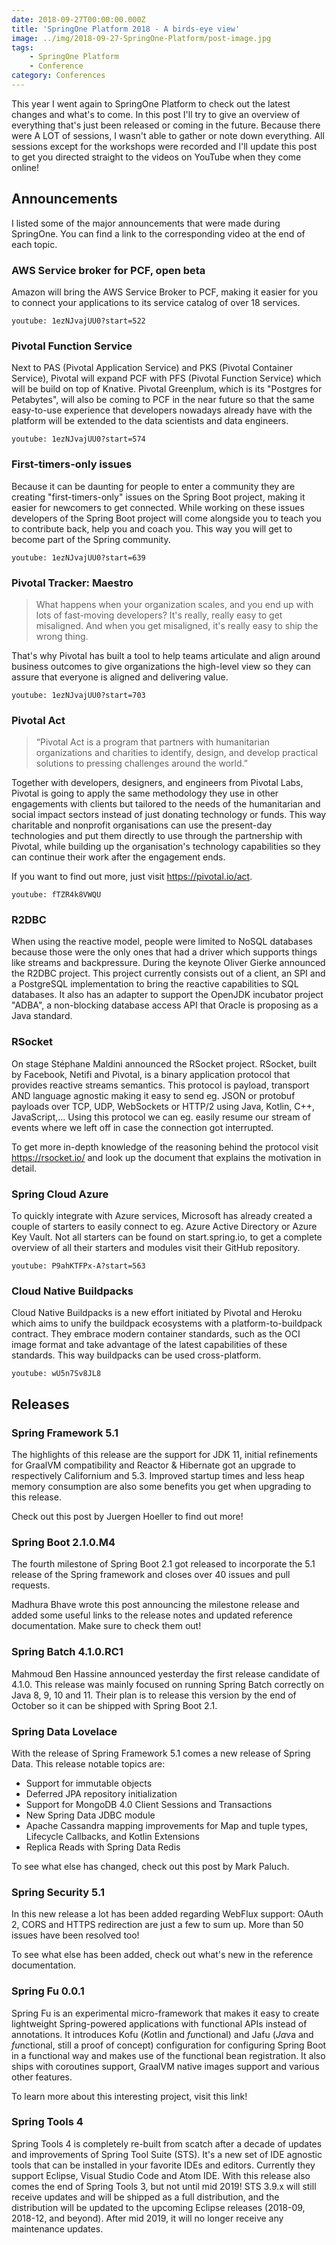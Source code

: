 ```yaml
---
date: 2018-09-27T00:00:00.000Z
title: 'SpringOne Platform 2018 - A birds-eye view'
image: ../img/2018-09-27-SpringOne-Platform/post-image.jpg
tags:
    - SpringOne Platform
    - Conference
category: Conferences
---
```


This year I went again to SpringOne Platform to check out the latest changes and what's to come.
In this post I'll try to give an overview of everything that's just been released or coming in the future.
Because there were A LOT of sessions, I wasn't able to gather or note down everything.
All sessions except for the workshops were recorded and I'll update this post to get you directed straight to the videos on YouTube when they come online!

## Announcements

I listed some of the major announcements that were made during SpringOne.
You can find a link to the corresponding video at the end of each topic.

### AWS Service broker for PCF, open beta

Amazon will bring the AWS Service Broker to PCF, making it easier for you to connect your applications to its service catalog of over 18 services.

`youtube: 1ezNJvajUU0?start=522`

### Pivotal Function Service

Next to PAS (Pivotal Application Service) and PKS (Pivotal Container Service), Pivotal will expand PCF with PFS (Pivotal Function Service) which will be build on top of Knative.
Pivotal Greenplum, which is its "Postgres for Petabytes", will also be coming to PCF in the near future so that the same easy-to-use experience that developers nowadays already have with the platform will be extended to the data scientists and data engineers.

`youtube: 1ezNJvajUU0?start=574`

### First-timers-only issues

Because it can be daunting for people to enter a community they are creating "first-timers-only" issues on the Spring Boot project, making it easier for newcomers to get connected.
While working on these issues developers of the Spring Boot project will come alongside you to teach you to contribute back, help you and coach you.
This way you will get to become part of the Spring community.

`youtube: 1ezNJvajUU0?start=639`

### Pivotal Tracker: Maestro

> What happens when your organization scales, and you end up with lots of fast-moving developers?
> It's really, really easy to get misaligned.
> And when you get misaligned, it's really easy to ship the wrong thing.

That's why Pivotal has built a tool to help teams articulate and align around business outcomes to give organizations the high-level view so they can assure that everyone is aligned and delivering value.

`youtube: 1ezNJvajUU0?start=703`

### Pivotal Act

> “Pivotal Act is a program that partners with humanitarian organizations and charities to identify, design, and develop practical solutions to pressing challenges around the world.”

Together with developers, designers, and engineers from Pivotal Labs, Pivotal is going to apply the same methodology they use in other engagements with clients but tailored to the needs of the humanitarian and social impact sectors instead of just donating technology or funds.
This way charitable and nonprofit organisations can use the present-day technologies and put them directly to use through the partnership with Pivotal, while building up the organisation's technology capabilities so they can continue their work after the engagement ends.

If you want to find out more, just visit <OutboundLink href="https://pivotal.io/act" rel="noreferrer" target="_blank">https://pivotal.io/act</OutboundLink>.

`youtube: fTZR4k8VWQU`

### R2DBC

When using the reactive model, people were limited to NoSQL databases because those were the only ones that had a driver which supports things like streams and backpressure.
During the keynote Oliver Gierke announced the R2DBC project.
This project currently consists out of a client, an SPI and a PostgreSQL implementation to bring the reactive capabilities to SQL databases.
It also has an adapter to support the OpenJDK incubator project "ADBA", a non-blocking database access API that Oracle is proposing as a Java standard.

### RSocket

On stage Stéphane Maldini announced the RSocket project.
RSocket, built by Facebook, Netifi and Pivotal, is a binary application protocol that provides reactive streams semantics.
This protocol is payload, transport AND language agnostic making it easy to send eg. JSON or protobuf payloads over TCP, UDP, WebSockets or HTTP/2 using Java, Kotlin, C++, JavaScript,...
Using this protocol we can eg. easily resume our stream of events where we left off in case the connection got interrupted.

To get more in-depth knowledge of the reasoning behind the protocol visit <OutboundLink href="https://rsocket.io/" rel="noreferrer" target="_blank">https://rsocket.io/</OutboundLink> and look up the document that explains the motivation in detail.

### Spring Cloud Azure

To quickly integrate with Azure services, Microsoft has already created a couple of starters to easily connect to eg. Azure Active Directory or Azure Key Vault.
Not all starters can be found on <OutboundLink href="https://start.spring.io/">start.spring.io</OutboundLink>, to get a complete overview of all their starters and modules visit their <OutboundLink href="https://github.com/Microsoft/spring-cloud-azure" rel="noreferrer" target="_blank" rel="noreferrer" target="_blank">GitHub repository</OutboundLink>.

`youtube: P9ahKTFPx-A?start=563`

### Cloud Native Buildpacks

Cloud Native Buildpacks is a new effort initiated by Pivotal and Heroku which aims to unify the buildpack ecosystems with a platform-to-buildpack contract.
They embrace modern container standards, such as the OCI image format and take advantage of the latest capabilities of these standards.
This way buildpacks can be used cross-platform.

`youtube: wU5n7Sv8JL8`

## Releases

### Spring Framework 5.1

The highlights of this release are the support for JDK 11, initial refinements for GraalVM compatibility and Reactor & Hibernate got an upgrade to respectively Californium and 5.3.
Improved startup times and less heap memory consumption are also some benefits you get when upgrading to this release.

Check out <OutboundLink href="https://spring.io/blog/2018/09/21/spring-framework-5-1-goes-ga" rel="noreferrer" target="_blank">this post</OutboundLink> by Juergen Hoeller to find out more!

### Spring Boot 2.1.0.M4

The fourth milestone of Spring Boot 2.1 got released to incorporate the 5.1 release of the Spring framework and closes over 40 issues and pull requests.

Madhura Bhave wrote <OutboundLink href="https://spring.io/blog/2018/09/25/spring-boot-2-1-m4-available-now" rel="noreferrer" target="_blank">this post</OutboundLink> announcing the milestone release and added some useful links to the release notes and updated reference documentation.
Make sure to check them out!

### Spring Batch 4.1.0.RC1

Mahmoud Ben Hassine <OutboundLink href="https://spring.io/blog/2018/09/26/spring-batch-4-1-0-rc1-is-now-available" rel="noreferrer" target="_blank">announced</OutboundLink> yesterday the first release candidate of 4.1.0.
This release was mainly focused on running Spring Batch correctly on Java 8, 9, 10 and 11.
Their plan is to release this version by the end of October so it can be shipped with Spring Boot 2.1.

### Spring Data Lovelace

With the release of Spring Framework 5.1 comes a new release of Spring Data.
This release notable topics are:

- Support for immutable objects
- Deferred JPA repository initialization
- Support for MongoDB 4.0 Client Sessions and Transactions
- New Spring Data JDBC module
- Apache Cassandra mapping improvements for Map and tuple types, Lifecycle Callbacks, and Kotlin Extensions
- Replica Reads with Spring Data Redis

To see what else has changed, check out <OutboundLink href="https://spring.io/blog/2018/09/21/spring-data-lovelace-ga-released" rel="noreferrer" target="_blank">this post</OutboundLink> by Mark Paluch.

### Spring Security 5.1

In this new release a lot has been added regarding WebFlux support: OAuth 2, CORS and HTTPS redirection are just a few to sum up.
More than <OutboundLink href="https://github.com/spring-projects/spring-security/milestone/107?closed=1" rel="noreferrer" target="_blank">50 issues</OutboundLink> have been resolved too!

To see what else has been added, check out <OutboundLink href="https://docs.spring.io/spring-security/site/docs/5.1.0.RELEASE/reference/htmlsingle/#new" rel="noreferrer" target="_blank">what's new</OutboundLink> in the reference documentation.

### Spring Fu 0.0.1

Spring Fu is an experimental micro-framework that makes it easy to create lightweight Spring-powered applications with functional APIs instead of annotations.
It introduces Kofu (*Ko*tlin and *fu*nctional) and Jafu (*Ja*va and *fu*nctional, still a proof of concept) configuration for configuring Spring Boot in a functional way and makes use of the functional bean registration.
It also ships with coroutines support, GraalVM native images support and various other features.

To learn more about this interesting project, visit this <OutboundLink href="https://github.com/spring-projects/spring-fu" rel="noreferrer" target="_blank">link</OutboundLink>!

### Spring Tools 4

Spring Tools 4 is completely re-built from scatch after a decade of updates and improvements of Spring Tool Suite (STS).
It's a new set of IDE agnostic tools that can be installed in your favorite IDEs and editors.
Currently they support Eclipse, Visual Studio Code and Atom IDE.
With this release also comes the end of Spring Tools 3, but not until mid 2019!
STS 3.9.x will still receive updates and will be shipped as a full distribution, and the distribution will be updated to the upcoming Eclipse releases (2018-09, 2018-12, and beyond).
After mid 2019, it will no longer receive any maintenance updates.